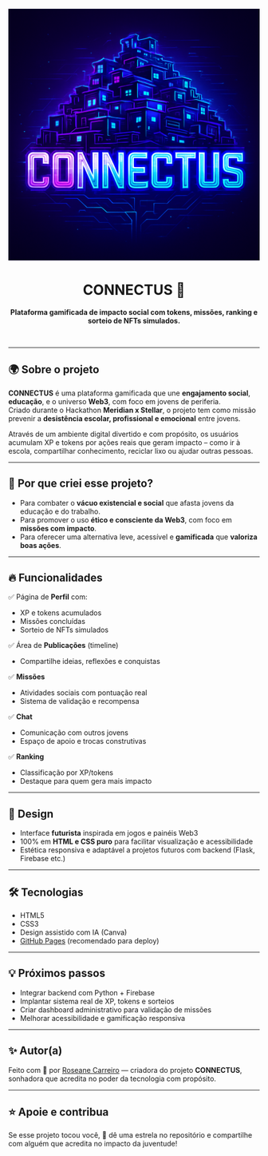 <p align="center">
  <img src="images/banner.png" alt="Banner CONNECTUS" width="600" />
</p>

<h1 align="center">CONNECTUS 🚀</h1>

<p align="center"><strong>Plataforma gamificada de impacto social com tokens, missões, ranking e sorteio de NFTs simulados.</strong></p>

<br>

---

## 🌍 Sobre o projeto

**CONNECTUS** é uma plataforma gamificada que une **engajamento social**, **educação**, e o universo **Web3**, com foco em jovens de periferia.  
Criado durante o Hackathon **Meridian x Stellar**, o projeto tem como missão prevenir a **desistência escolar, profissional e emocional** entre jovens.

Através de um ambiente digital divertido e com propósito, os usuários acumulam XP e tokens por ações reais que geram impacto – como ir à escola, compartilhar conhecimento, reciclar lixo ou ajudar outras pessoas.

---

## 🎯 Por que criei esse projeto?

- Para combater o **vácuo existencial e social** que afasta jovens da educação e do trabalho.
- Para promover o uso **ético e consciente da Web3**, com foco em **missões com impacto**.
- Para oferecer uma alternativa leve, acessível e **gamificada** que **valoriza boas ações**.

---

## 🔥 Funcionalidades

✅ Página de **Perfil** com:
- XP e tokens acumulados
- Missões concluídas
- Sorteio de NFTs simulados

✅ Área de **Publicações** (timeline)
- Compartilhe ideias, reflexões e conquistas

✅ **Missões**
- Atividades sociais com pontuação real
- Sistema de validação e recompensa

✅ **Chat**
- Comunicação com outros jovens
- Espaço de apoio e trocas construtivas

✅ **Ranking**
- Classificação por XP/tokens
- Destaque para quem gera mais impacto

---

## 🎨 Design

- Interface **futurista** inspirada em jogos e painéis Web3
- 100% em **HTML e CSS puro** para facilitar visualização e acessibilidade
- Estética responsiva e adaptável a projetos futuros com backend (Flask, Firebase etc.)

---

## 🛠️ Tecnologias

- HTML5
- CSS3
- Design assistido com IA (Canva)
- [GitHub Pages](https://pages.github.com/) (recomendado para deploy)

---

## 💡 Próximos passos

- Integrar backend com Python + Firebase
- Implantar sistema real de XP, tokens e sorteios
- Criar dashboard administrativo para validação de missões
- Melhorar acessibilidade e gamificação responsiva

---

## ✨ Autor(a)

Feito com 💜 por [Roseane Carreiro](https://github.com/RoseaneC) — criadora do projeto **CONNECTUS**, sonhadora que acredita no poder da tecnologia com propósito.

---

## ⭐ Apoie e contribua

Se esse projeto tocou você, 🌱 dê uma estrela no repositório e compartilhe com alguém que acredita no impacto da juventude!

